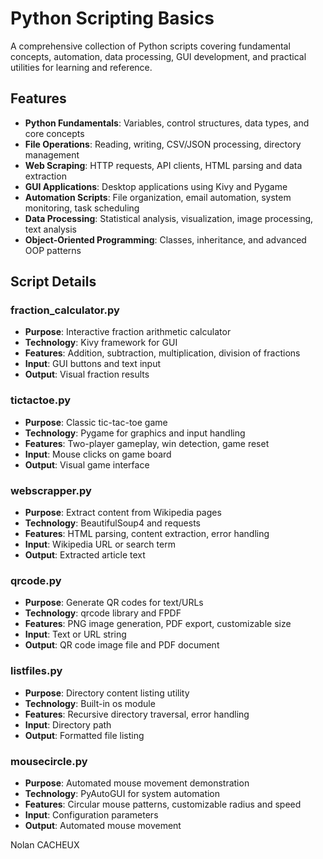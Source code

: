 # Python Scripting Basics

A comprehensive collection of Python scripts covering fundamental concepts, automation, data processing, GUI development, and practical utilities for learning and reference.

## Features

- **Python Fundamentals**: Variables, control structures, data types, and core concepts
- **File Operations**: Reading, writing, CSV/JSON processing, directory management
- **Web Scraping**: HTTP requests, API clients, HTML parsing and data extraction
- **GUI Applications**: Desktop applications using Kivy and Pygame
- **Automation Scripts**: File organization, email automation, system monitoring, task scheduling
- **Data Processing**: Statistical analysis, visualization, image processing, text analysis
- **Object-Oriented Programming**: Classes, inheritance, and advanced OOP patterns


## Script Details

### fraction_calculator.py
- **Purpose**: Interactive fraction arithmetic calculator
- **Technology**: Kivy framework for GUI
- **Features**: Addition, subtraction, multiplication, division of fractions
- **Input**: GUI buttons and text input
- **Output**: Visual fraction results

### tictactoe.py
- **Purpose**: Classic tic-tac-toe game
- **Technology**: Pygame for graphics and input handling
- **Features**: Two-player gameplay, win detection, game reset
- **Input**: Mouse clicks on game board
- **Output**: Visual game interface

### webscrapper.py
- **Purpose**: Extract content from Wikipedia pages
- **Technology**: BeautifulSoup4 and requests
- **Features**: HTML parsing, content extraction, error handling
- **Input**: Wikipedia URL or search term
- **Output**: Extracted article text

### qrcode.py
- **Purpose**: Generate QR codes for text/URLs
- **Technology**: qrcode library and FPDF
- **Features**: PNG image generation, PDF export, customizable size
- **Input**: Text or URL string
- **Output**: QR code image file and PDF document

### listfiles.py
- **Purpose**: Directory content listing utility
- **Technology**: Built-in os module
- **Features**: Recursive directory traversal, error handling
- **Input**: Directory path
- **Output**: Formatted file listing

### mousecircle.py
- **Purpose**: Automated mouse movement demonstration
- **Technology**: PyAutoGUI for system automation
- **Features**: Circular mouse patterns, customizable radius and speed
- **Input**: Configuration parameters
- **Output**: Automated mouse movement


Nolan CACHEUX